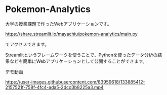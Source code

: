 # Pokemon-Analytics
大学の授業課題で作ったWebアプリケーションです。

https://share.streamlit.io/mayachiu/pokemon-analytics/main.py

でアクセスできます。

Streamlitというフレームワークを使うことで、Pythonを使ったデータ分析の結果などを簡単にWebアプリケーションとして公開することができます。  

デモ動画


https://user-images.githubusercontent.com/83959618/133885412-2157521f-758f-4fc4-ada5-2dcd3b8225a3.mp4

